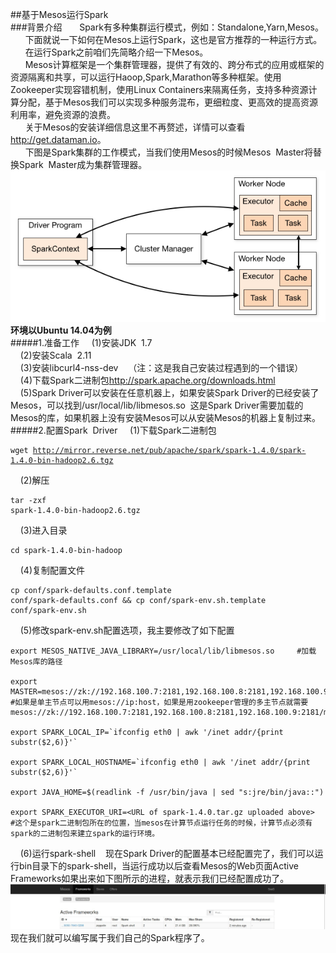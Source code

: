 ##基于Mesos运行Spark
<br/>
###背景介绍
&nbsp;&nbsp;&nbsp;&nbsp;&nbsp;&nbsp;Spark有多种集群运行模式，例如：Standalone,Yarn,Mesos。<br/>
&nbsp;&nbsp;&nbsp;&nbsp;&nbsp;&nbsp;下面就说一下如何在Mesos上运行Spark，这也是官方推荐的一种运行方式。<br/>
&nbsp;&nbsp;&nbsp;&nbsp;&nbsp;&nbsp;在运行Spark之前咱们先简略介绍一下Mesos。<br/>
&nbsp;&nbsp;&nbsp;&nbsp;&nbsp;&nbsp;Mesos计算框架是一个集群管理器，提供了有效的、跨分布式的应用或框架的资源隔离和共享，可以运行Haoop,Spark,Marathon等多种框架。使用Zookeeper实现容错机制，使用Linux&nbsp;Containers来隔离任务，支持多种资源计算分配，基于Mesos我们可以实现多种服务混布，更细粒度、更高效的提高资源利用率，避免资源的浪费。
<br/>
&nbsp;&nbsp;&nbsp;&nbsp;&nbsp;&nbsp;关于Mesos的安装详细信息这里不再赘述，详情可以查看<http://get.dataman.io>。<br/>
&nbsp;&nbsp;&nbsp;&nbsp;&nbsp;&nbsp;下图是Spark集群的工作模式，当我们使用Mesos的时候Mesos&nbsp;&nbsp;Master将替换Spark&nbsp;&nbsp;Master成为集群管理器。
<br/>
![Alt text](pic/spark.png "Optional title")
<br/>
**环境以Ubuntu&nbsp;14.04为例**
<br/>
#####1.准备工作
&nbsp;&nbsp;&nbsp;&nbsp;(1)安装JDK&nbsp;&nbsp;1.7<br/>
&nbsp;&nbsp;&nbsp;&nbsp;(2)安装Scala&nbsp;&nbsp;2.11<br/>
&nbsp;&nbsp;&nbsp;&nbsp;(3)安装libcurl4-nss-dev&nbsp;&nbsp;&nbsp;&nbsp;（注：这是我自己安装过程遇到的一个错误）<br/>
&nbsp;&nbsp;&nbsp;&nbsp;(4)下载Spark二进制包<http://spark.apache.org/downloads.html><br/>
&nbsp;&nbsp;&nbsp;&nbsp;(5)Spark Driver可以安装在任意机器上，如果安装Spark Driver的已经安装了Mesos，可以找到/usr/local/lib/libmesos.so&nbsp;&nbsp;这是Spark Driver需要加载的Mesos的库，如果机器上没有安装Mesos可以从安装Mesos的机器上复制过来。
<br/>
#####2.配置Spark&nbsp;&nbsp;Driver
&nbsp;&nbsp;&nbsp;&nbsp;(1)下载Spark二进制包&nbsp;&nbsp;&nbsp;&nbsp;<pre><code>wget http://mirror.reverse.net/pub/apache/spark/spark-1.4.0/spark-1.4.0-bin-hadoop2.6.tgz</code></pre>

&nbsp;&nbsp;&nbsp;&nbsp;(2)解压<pre><code>tar -zxf spark-1.4.0-bin-hadoop2.6.tgz</code></pre>

&nbsp;&nbsp;&nbsp;&nbsp;(3)进入目录<pre><code>cd spark-1.4.0-bin-hadoop</code></pre>

&nbsp;&nbsp;&nbsp;&nbsp;(4)复制配置文件<pre><code>cp conf/spark-defaults.conf.template conf/spark-defaults.conf && cp conf/spark-env.sh.template conf/spark-env.sh</code></pre>

&nbsp;&nbsp;&nbsp;&nbsp;(5)修改spark-env.sh配置选项，我主要修改了如下配置
<pre><code>export MESOS_NATIVE_JAVA_LIBRARY=/usr/local/lib/libmesos.so     #加载Mesos库的路径

export MASTER=mesos://zk://192.168.100.7:2181,192.168.100.8:2181,192.168.100.9:2181/mesos     #如果是单主节点可以用mesos://ip:host，如果是用zookeeper管理的多主节点就需要mesos://zk://192.168.100.7:2181,192.168.100.8:2181,192.168.100.9:2181/mesos 

export SPARK_LOCAL_IP=`ifconfig eth0 | awk '/inet addr/{print substr($2,6)}'` 

export SPARK_LOCAL_HOSTNAME=`ifconfig eth0 | awk '/inet addr/{print substr($2,6)}'` 

export JAVA_HOME=$(readlink -f /usr/bin/java | sed "s:jre/bin/java::")

export SPARK_EXECUTOR_URI=&lt;URL of spark-1.4.0.tar.gz uploaded above&gt;    #这个是spark二进制包所在的位置，当mesos在计算节点运行任务的时候，计算节点必须有spark的二进制包来建立spark的运行环境。</code></pre>


&nbsp;&nbsp;&nbsp;&nbsp;(6)运行spark-shell&nbsp;&nbsp;&nbsp;&nbsp;现在Spark Driver的配置基本已经配置完了，我们可以运行bin目录下的spark-shell，当运行成功以后查看Mesos的Web页面Active Frameworks如果出来如下图所示的进程，就表示我们已经配置成功了。
![Alt text](pic/spark_1.png "Optional title")
<br/>
现在我们就可以编写属于我们自己的Spark程序了。
